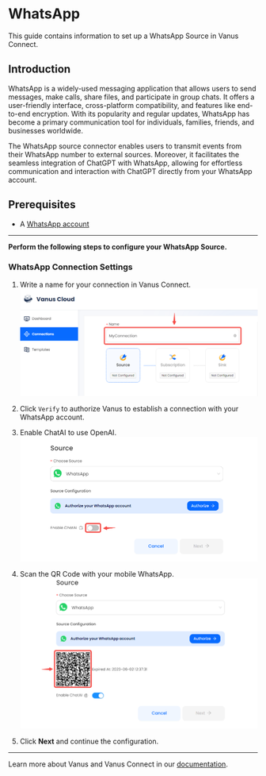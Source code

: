 # WhatsApp

This guide contains information to set up a WhatsApp Source in Vanus Connect.

## Introduction

WhatsApp is a widely-used messaging application that allows users to send messages, make calls, share files, and participate in group chats. It offers a user-friendly interface, cross-platform compatibility, and features like end-to-end encryption. With its popularity and regular updates, WhatsApp has become a primary communication tool for individuals, families, friends, and businesses worldwide.

The WhatsApp source connector enables users to transmit events from their WhatsApp number to external sources. Moreover, it facilitates the seamless integration of ChatGPT with WhatsApp, allowing for effortless communication and interaction with ChatGPT directly from your WhatsApp account.

## Prerequisites

- A [WhatsApp account](https://www.whatsapp.com)

---

**Perform the following steps to configure your WhatsApp Source.**

### WhatsApp Connection Settings

1. Write a name for your connection in Vanus Connect.
![](images/name.png)

2. Click `Verify` to authorize Vanus to establish a connection with your WhatsApp account.

3. Enable ChatAI to use OpenAI.
![](images/whatsapp.png)

4. Scan the QR Code with your mobile WhatsApp.
![img.png](images/whatsapp%20qrcode.png)

5. Click **Next** and continue the configuration.

---

Learn more about Vanus and Vanus Connect in our [documentation](https://docs.vanus.ai).

